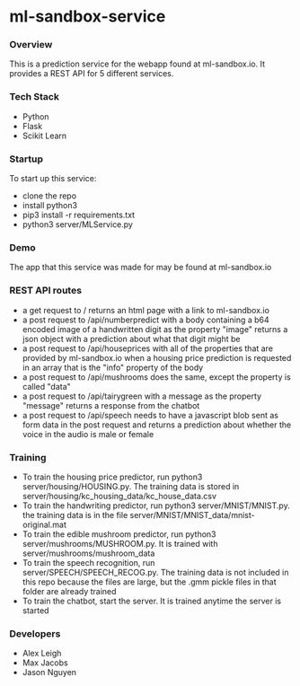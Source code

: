 # ml-sandbox-service

### Overview
This is a prediction service for the webapp found at ml-sandbox.io. It provides a REST API for 5 different services.

### Tech Stack
* Python
* Flask
* Scikit Learn

### Startup
To start up this service:
* clone the repo
* install python3
* pip3 install -r requirements.txt
* python3 server/MLService.py

### Demo
The app that this service was made for may be found at ml-sandbox.io

### REST API routes
* a get request to / returns an html page with a link to ml-sandbox.io
* a post request to /api/numberpredict with a body containing a b64 encoded image of a handwritten digit as the property "image" returns a json object with a prediction about what that digit might be
* a post request to /api/houseprices with all of the properties that are provided by ml-sandbox.io when a housing price prediction is requested in an array that is the "info" property of the body
* a post request to /api/mushrooms does the same, except the property is called "data"
* a post request to /api/tairygreen with a message as the property "message" returns a response from the chatbot
* a post request to /api/speech needs to have a javascript blob sent as form data in the post request and returns a prediction about whether the voice in the audio is male or female

### Training
* To train the housing price predictor, run python3 server/housing/HOUSING.py. The training data is stored in server/housing/kc_housing_data/kc_house_data.csv
* To train the handwriting predictor, run python3 server/MNIST/MNIST.py. the training data is in the file server/MNIST/MNIST_data/mnist-original.mat
* To train the edible mushroom predictor, run python3 server/mushrooms/MUSHROOM.py. It is trained with server/mushrooms/mushroom_data
* To train the speech recognition, run server/SPEECH/SPEECH_RECOG.py. The training data is not included in this repo because the files are large, but the .gmm pickle files in that folder are already trained
* To train the chatbot, start the server. It is trained anytime the server is started

### Developers
* Alex Leigh
* Max Jacobs
* Jason Nguyen
